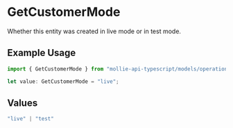# GetCustomerMode

Whether this entity was created in live mode or in test mode.

## Example Usage

```typescript
import { GetCustomerMode } from "mollie-api-typescript/models/operations";

let value: GetCustomerMode = "live";
```

## Values

```typescript
"live" | "test"
```